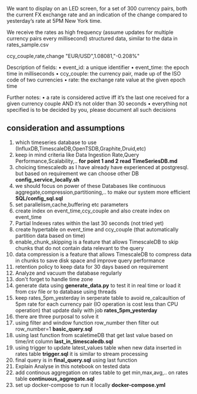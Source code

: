 We want to display on an LED screen, for a set of 300 currency pairs, both the current FX exchange rate and an indication of the change compared to yesterday’s rate at 5PM New York time.

We receive the rates as high frequency (assume updates for multiple currency pairs every
millisecond) structured data, similar to the data in rates_sample.csv

ccy_couple,rate,change
"EUR/USD",1.08081,"-0.208%"

Description of fields:
• event_id: a unique identifier
• event_time: the epoch time in milliseconds
• ccy_couple: the currency pair, made up of the ISO code of two currencies
• rate: the exchange rate value at the given epoch time

Further notes:
• a rate is considered active iff it’s the last one received for a given currency couple AND
it’s not older than 30 seconds
• everything not specified is to be decided by you, please document all such decisions

##  consideration and assumptions 
1. which timeseries database to use (InfluxDB,TimescaleDB,OpenTSDB,Graphite,Druid,etc)
2.  keep in mind criteria like Data Ingestion Rate,Query Performance,Scalability,..
   **for point 1 and 2 read TimeSeriesDB.md**
3. choicing timescaledb as I have already have experienced at postgresql. but based on requirement we can choose other DB **config_service_locally.sh**
4.  we should focus on power of these Databases like continuous aggregate,compression,partitioning,.. to make our system more efficient **SQL/config_sql.sql**
   1.  set parallelism,cache,buffering etc parameters 
   2.  create index on event_time,ccy_couple and also create index on event_time
   3.  Partial Indexes rates within the last 30 seconds (not tried yet)
   4.  create hypertable on event_time and ccy_couple (that automatically partition data based on time)
   5.  enable_chunk_skipping is a feature that allows TimescaleDB to skip chunks that do not contain data relevant to the query
   6.  data compression is a feature that allows TimescaleDB to compress data in chunks to save disk space and improve query performance
   7.  retention policy to keep data for 30 days based on requirement
   8.  Analyze and vacuum the database regularly
   9.  don't forget to handle time zone
5.  generate data using **generate_data.py** to test it in real time or load it from csv file or to database using threads
6.  keep rates_5pm_yesterday in serperate table to avoid re_calcaultion of 5pm rate for each currency pair (IO operation is cost less than CPU operation) that update daily with job **rates_5pm_yesterday** 
7.  there are three purposal to solve it 
   1.  using filter and window function row_number then filter out row_number=1 **basic_query.sql**
   2.  using last function from scaletimeDB that get last value based on time/int column **last_in_timescaledb.sql**
   3.  using trigger to update latest_values table when new data inserted in rates table **trigger.sql** it is similar to stream processing
8. final query is in **final_query.sql** using last function
9. Explain Analyse in  this notebook on tested data 
10. add continous aggregation on rates table to get min,max,avg,.. on rates table **continuous_aggregate.sql**
11. set up docker-compose to run it locally **docker-compose.yml**